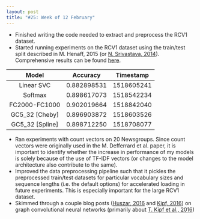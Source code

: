 ```yaml
---
layout: post
title: "#25: Week of 12 February"
---
```


- Finished writing the code needed to extract and preprocess the RCV1 dataset.
- Started running experiments on the RCV1 dataset using the train/test split described in M. Henaff, 2015 (or [N. Srivastava, 2014](http://jmlr.org/papers/volume15/srivastava14a.old/srivastava14a.pdf)). Comprehensive results can be found [here](https://github.com/SuyashLakhotia/TextCategorization/blob/master/results.csv).

| Model                | Accuracy    | Timestamp  |
|:--------------------:|:-----------:|:----------:|
| Linear SVC           | 0.882898531 | 1518605241 |
| Softmax              | 0.898617073 | 1518542234 |
| FC2000-FC1000        | 0.902019664 | 1518842040 |
| GC5_32 [Cheby]       | 0.896903872 | 1518603526 |
| GC5_32 [Spline]      | 0.898712250 | 1518708077 |

- Ran experiments with count vectors on 20 Newsgroups. Since count vectors were originally used in the M. Defferrard et al. paper, it is important to identify whether the increase in performance of my models is solely because of the use of TF-IDF vectors (or changes to the model architecture also contribute to the same).
- Improved the data preprocessing pipeline such that it pickles the preprocessed train/test datasets for particular vocabulary sizes and sequence lengths (i.e. the default options) for accelerated loading in future experiments. This is especially important for the large RCV1 dataset.
- Skimmed through a couple blog posts ([Huszar, 2016](http://www.inference.vc/how-powerful-are-graph-convolutions-review-of-kipf-welling-2016-2/) and [Kipf, 2016](https://tkipf.github.io/graph-convolutional-networks/)) on graph convolutional neural networks (primarily about [T. Kipf et al., 2016](https://arxiv.org/abs/1609.02907))
